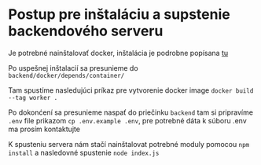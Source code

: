 # Postup pre inštaláciu a supstenie backendového serveru
Je potrebné nainštalovať docker, inštalácia je podrobne popísana [tu](https://docs.docker.com/get-docker/)

Po uspešnej inštalacií sa presunieme do 
`backend/docker/depends/container/`

Tam spustíme nasledujúci príkaz pre vytvorenie docker image `docker build --tag worker .`

Po dokonćení sa presunieme naspať do priečinku `backend` tam si pripravíme `.env` file prikazom `cp .env.example .env`, pre potrebné dáta k súboru .env ma prosím kontaktujte

K spusteniu servera nám stačí nainštalovat potrebné moduly pomocou `npm install` a nasledovné  spustenie `node index.js`
